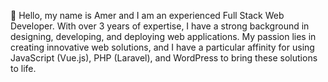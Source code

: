 👋 Hello, my name is Amer and I am an experienced Full Stack Web Developer. With over 3 years of expertise, I have a strong background in designing, developing, and deploying web applications. My passion lies in creating innovative web solutions, and I have a particular affinity for using JavaScript (Vue.js), PHP (Laravel), and WordPress to bring these solutions to life.

<!---
amer3559/amer3559 is a ✨ special ✨ repository because its `README.md` (this file) appears on your GitHub profile.
You can click the Preview link to take a look at your changes.
--->

